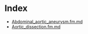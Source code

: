 # Index

- [Abdominal_aortic_aneurysm.fm.md](././defs\abdominal_aortic_aneurysm.fm.md)
- [Aortic_dissection.fm.md](././defs\aortic_dissection.fm.md)
